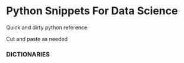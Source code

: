 # Python Snippets For Data Science
Quick and dirty python reference

Cut and paste as needed


### DICTIONARIES
```python

```